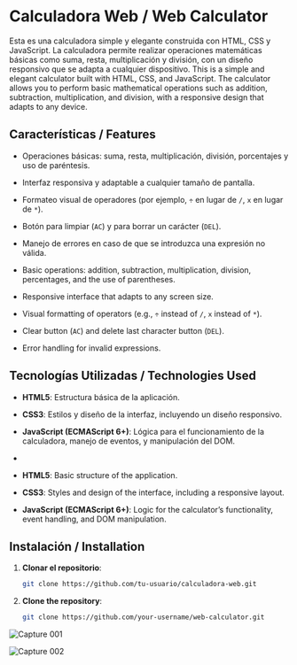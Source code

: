 # Calculadora Web / Web Calculator

Esta es una calculadora simple y elegante construida con HTML, CSS y JavaScript. La calculadora permite realizar operaciones matemáticas básicas como suma, resta, multiplicación y división, con un diseño responsivo que se adapta a cualquier dispositivo.
This is a simple and elegant calculator built with HTML, CSS, and JavaScript. The calculator allows you to perform basic mathematical operations such as addition, subtraction, multiplication, and division, with a responsive design that adapts to any device.

## Características / Features

- Operaciones básicas: suma, resta, multiplicación, división, porcentajes y uso de paréntesis.
- Interfaz responsiva y adaptable a cualquier tamaño de pantalla.
- Formateo visual de operadores (por ejemplo, `÷` en lugar de `/`, `x` en lugar de `*`).
- Botón para limpiar (`AC`) y para borrar un carácter (`DEL`).
- Manejo de errores en caso de que se introduzca una expresión no válida.

- Basic operations: addition, subtraction, multiplication, division, percentages, and the use of parentheses.
- Responsive interface that adapts to any screen size.
- Visual formatting of operators (e.g., `÷` instead of `/`, `x` instead of `*`).
- Clear button (`AC`) and delete last character button (`DEL`).
- Error handling for invalid expressions.

## Tecnologías Utilizadas / Technologies Used

- **HTML5**: Estructura básica de la aplicación.
- **CSS3**: Estilos y diseño de la interfaz, incluyendo un diseño responsivo.
- **JavaScript (ECMAScript 6+)**: Lógica para el funcionamiento de la calculadora, manejo de eventos, y manipulación del DOM.

- 
- **HTML5**: Basic structure of the application.
- **CSS3**: Styles and design of the interface, including a responsive layout.
- **JavaScript (ECMAScript 6+)**: Logic for the calculator’s functionality, event handling, and DOM manipulation.

## Instalación / Installation

1. **Clonar el repositorio**:
   ```bash
   git clone https://github.com/tu-usuario/calculadora-web.git


1. **Clone the repository**:
   ```bash
   git clone https://github.com/your-username/web-calculator.git

![Capture 001](https://github.com/user-attachments/assets/9dce9d54-a01d-4a95-a692-0b0ada22baeb)

![Capture 002 ](https://github.com/user-attachments/assets/9b75636b-0289-4041-958b-bd1b31f72714)
